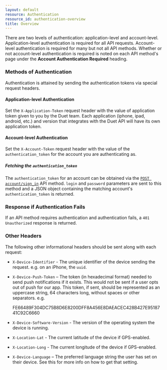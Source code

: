 ```yaml
---
layout: default
resource: Authentication
resource_id: authentication-overview
title: Overview
---
```

There are two levels of authentication: application-level and account-level.  Application-level authentication is required for all API requests.  Account-level authentication is required for many but not all API methods.  Whether or not account-level authentication is required is noted on each API method's page under the **Account Authentication Required** heading.

### Methods of Authentication

Authentication is attained by sending the authentication tokens via special request headers.

#### Application-level Authentication

Set the `X-Application-Token` request header with the value of application token given to you by the Duet team.  Each application (iphone, ipad, android, etc.) and version that integrates with the Duet API will have its own application token.

#### Account-level Authentication

Set the `X-Account-Token` request header with the value of the `authentication_token` for the account you are authenticating as.

##### Fetching the `authentication_token`

The `authentication_token` for an account can be obtained via the [`POST account/sign_in`](/1/post/account/sign_in) API method.  `login` and `password` parameters are sent to this method and a JSON object containing the matching account's `authentication_token` is returned.

### Response if Authentication Fails

If an API method requires authentication and authentication fails, a `401 Unauthorized` response is returned.

### Other Headers

The following other informational headers should be sent along with each request:

* `X-Device-Identifier` - The unique identifier of the device sending the request.  e.g. on an iPhone, the `uuid`.
* `X-Device-Push-Token` – The token (in hexadecimal format) needed to send push notifications if it exists. This would not be sent if a user opts out of push for our app. This token, if sent, should be represented as an uppercase string, 64 characters long, without spaces or other separators. e.g.

    FE66489F304DC75B8D6E8200DFF8A456E8DAEACEC428B427E9518741C92C6660
* `X-Device-Software-Version` - The version of the operating system the device is running.
* `X-Location-Lat` - The current latitude of the device if GPS-enabled.
* `X-Location-Long` - The current longitude of the device if GPS-enabled.
* `X-Device-Language` – The preferred language string the user has set on their device. See this for more info on how to get that setting.
